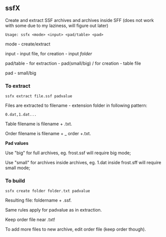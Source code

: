 ## ssfX
Create and extract SSF archives and archives inside SFF (does not work with some due to my laziness, will figure out later)

`Usage: ssfx <mode> <input> <pad/table> <pad>`

mode - create/extract
  
input - input file, for creation - input *folder*

pad/table - for extraction - pad(small/big) / for creation - table file 

pad - small/big

### To extract

`ssfx extract file.ssf padvalue`

Files are extracted to filename - extension folder in following pattern:

`0.dat,1.dat...`

Table filename is filename + .txt.

Order filename is filename + _ order +.txt.

**Pad values**

Use "big" for full archives, eg. frost.ssf will require big mode;

Use "small" for archives inside archives, eg. 1.dat inside frost.sff will require small mode;

### To build

`ssfx create folder folder.txt padvalue`

Resulting file: foldername + .ssf.

Same rules apply for padvalue as in extraction.

Keep order file near .txt!

To add more files to new archive, edit order file (keep order though).


